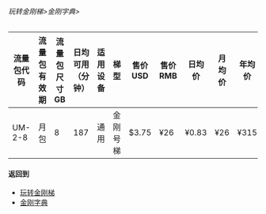 ###### 玩转金刚梯>金刚字典>
### 
|流量包代码|流量包<br>有效期|流量包尺寸GB|日均可用（分钟） |适用设备|梯型   |售价USD|售价RMB|日均价|月均价|年均价|
|---------|---------|-----------|--------------|-------|------|------|-------|-----|-----|-----|
|UM-2-8   |月包      |        8  |           187|通用   |金刚号梯|$3.75 |    ¥26|¥0.83|¥26  |¥315 |


#### 返回到
- [玩转金刚梯](https://github.com/a2zitpro/web/blob/master/LadderFree/A.md)
- [金刚字典](https://github.com/a2zitpro/web/blob/master/LadderFree/kkDictionary/KKDictionary.md)



